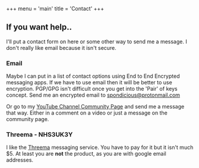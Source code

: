 +++
menu = 'main'
title = 'Contact'
+++

## If you want help..

I'll put a contact form on here or some other way to send me a message. I don't really like email because it isn't secure. 

### Email


Maybe I can put in a list of contact options using End to End Encrypted messaging apps. If we have to use email then it will be better to use encryption. PGP/GPG isn't difficult once you get into the 'Pair' of keys concept. Send me an encrypted email to spondicious@protonmail.com


Or go to my [YouTube Channel Community Page](https://www.youtube.com/@Good-and-Geeky/community) and send me a message that way. Either in a comment on a video or just a message on the community page.

### Threema - NHS3UK3Y

I like the [Threema](https://threema.ch/en/download) messaging service. You have to pay for it but it isn't much $5. At least you are **not** the product, as you are with google email addresses.




